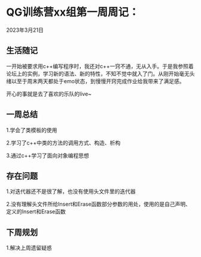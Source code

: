 # QG训练营xx组第一周周记：

2023年3月21日

## 生活随记

一开始被要求用c++编写程序时，我还对c++一窍不通，无从入手。于是我参照着论坛上的实例，学习新的语法、新的特性，不知不觉中就入了门。从刚开始毫无头绪以至于周末两天都处于emo状态，到慢慢开窍完成作业给我带来了满足感。

开心的事就是去了喜欢的乐队的live~

## 一周总结

1.学会了类模板的使用

2.学习了c++中类的方法的调用方式、构造、析构

3.通过c++学习了面向对象编程思想

## 存在问题

1.对迭代器还不是很了解，也没有使用头文件里的迭代器

2.没有理解头文件所给Insert和Erase函数部分参数的用处，使用的是自己声明、定义的Insert和Erase函数

## 下周规划

1.解决上周遗留疑惑